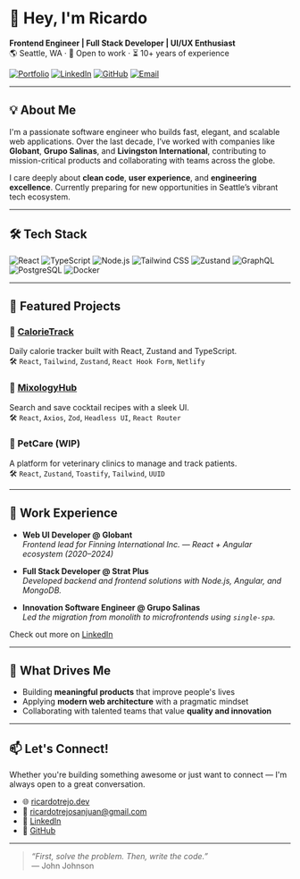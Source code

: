 # 👋 Hey, I'm Ricardo

**Frontend Engineer | Full Stack Developer | UI/UX Enthusiast**  
🌎 Seattle, WA · 💼 Open to work · ⏳ 10+ years of experience

[![Portfolio](https://img.shields.io/badge/-Portfolio-000?style=flat&logo=vercel&logoColor=white)](https://ricardotrejo.dev)
[![LinkedIn](https://img.shields.io/badge/-LinkedIn-0A66C2?style=flat&logo=linkedin&logoColor=white)](https://www.linkedin.com/in/ricardotrejo/)
[![GitHub](https://img.shields.io/badge/-GitHub-181717?style=flat&logo=github&logoColor=white)](https://github.com/RicardoTrejoSanjuan)
[![Email](https://img.shields.io/badge/-Email-EA4335?style=flat&logo=gmail&logoColor=white)](mailto:ricardotrejosanjuan@gmail.com)

---

## 💡 About Me

I'm a passionate software engineer who builds fast, elegant, and scalable web applications. Over the last decade, I’ve worked with companies like **Globant**, **Grupo Salinas**, and **Livingston International**, contributing to mission-critical products and collaborating with teams across the globe.

I care deeply about **clean code**, **user experience**, and **engineering excellence**. Currently preparing for new opportunities in Seattle’s vibrant tech ecosystem.

---

## 🛠 Tech Stack

![React](https://img.shields.io/badge/-React-61DAFB?style=flat&logo=react&logoColor=black)
![TypeScript](https://img.shields.io/badge/-TypeScript-3178C6?style=flat&logo=typescript&logoColor=white)
![Node.js](https://img.shields.io/badge/-Node.js-339933?style=flat&logo=node.js&logoColor=white)
![Tailwind CSS](https://img.shields.io/badge/-Tailwind-38B2AC?style=flat&logo=tailwind-css&logoColor=white)
![Zustand](https://img.shields.io/badge/-Zustand-000000?style=flat&logo=zustand&logoColor=white)
![GraphQL](https://img.shields.io/badge/-GraphQL-E10098?style=flat&logo=graphql&logoColor=white)
![PostgreSQL](https://img.shields.io/badge/-PostgreSQL-336791?style=flat&logo=postgresql&logoColor=white)
![Docker](https://img.shields.io/badge/-Docker-2496ED?style=flat&logo=docker&logoColor=white)

---

## 🚀 Featured Projects

### 🔹 [CalorieTrack](https://calorie-track.netlify.app/)
Daily calorie tracker built with React, Zustand and TypeScript.  
🛠 `React`, `Tailwind`, `Zustand`, `React Hook Form`, `Netlify`

### 🔹 [MixologyHub](https://mixologyhub.netlify.app/)
Search and save cocktail recipes with a sleek UI.  
🛠 `React`, `Axios`, `Zod`, `Headless UI`, `React Router`

### 🔹 PetCare (WIP)
A platform for veterinary clinics to manage and track patients.  
🛠 `React`, `Zustand`, `Toastify`, `Tailwind`, `UUID`

---

## 💼 Work Experience

- **Web UI Developer @ Globant**  
  _Frontend lead for Finning International Inc. — React + Angular ecosystem (2020–2024)_

- **Full Stack Developer @ Strat Plus**  
  _Developed backend and frontend solutions with Node.js, Angular, and MongoDB._

- **Innovation Software Engineer @ Grupo Salinas**  
  _Led the migration from monolith to microfrontends using `single-spa`._

Check out more on [LinkedIn](https://www.linkedin.com/in/ricardotrejo/)

---

## 🧠 What Drives Me

- Building **meaningful products** that improve people's lives  
- Applying **modern web architecture** with a pragmatic mindset  
- Collaborating with talented teams that value **quality and innovation**

---

## 📫 Let's Connect!

Whether you're building something awesome or just want to connect — I'm always open to a great conversation.

- 🌐 [ricardotrejo.dev](https://ricardotrejo.dev)  
- 📧 ricardotrejosanjuan@gmail.com  
- 💬 [LinkedIn](https://www.linkedin.com/in/ricardotrejo/)  
- 🧪 [GitHub](https://github.com/RicardoTrejoSanjuan)

---

> _“First, solve the problem. Then, write the code.”_  
> — John Johnson
